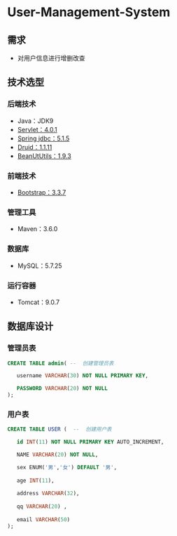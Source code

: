 # User-Management-System

## 需求

- 对用户信息进行增删改查

## 技术选型

### 后端技术

- Java：JDK9
- [Servlet：4.0.1](https://mvnrepository.com/artifact/javax.servlet/javax.servlet-api)
- [Spring jdbc：5.1.5](https://mvnrepository.com/artifact/org.springframework/spring-jdbc)
- [Druid：1.1.11](https://mvnrepository.com/artifact/com.alibaba/druid)
- [BeanUtUtils：1.9.3](https://mvnrepository.com/artifact/commons-beanutils/commons-beanutils)

### 前端技术

- [Bootstrap：3.3.7](https://v3.bootcss.com/)

### 管理工具

- Maven：3.6.0

### 数据库

- MySQL：5.7.25

### 运行容器

- Tomcat：9.0.7

## 数据库设计

### 管理员表

 ```sql
CREATE TABLE admin( --  创建管理员表

	username VARCHAR(30) NOT NULL PRIMARY KEY,

	PASSWORD VARCHAR(20) NOT NULL
);
```

### 用户表

 ```sql
CREATE TABLE USER (  --  创建用户表
 
 	id INT(11) NOT NULL PRIMARY KEY AUTO_INCREMENT,
 
 	NAME VARCHAR(20) NOT NULL,
 
 	sex ENUM('男','女') DEFAULT '男',
  
	age INT(11),
  
	address VARCHAR(32),
	
	qq VARCHAR(20) ,
	
	email VARCHAR(50) 
 );
```


